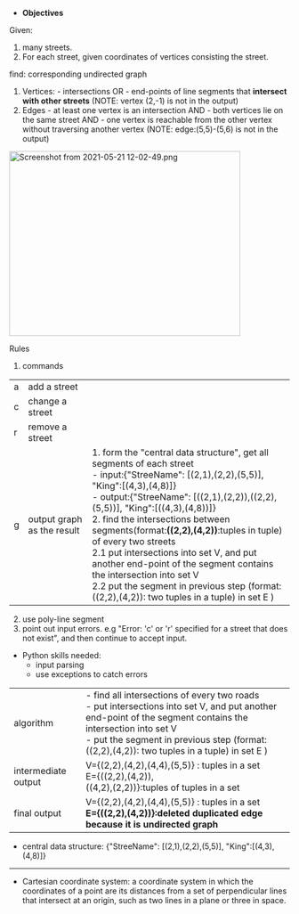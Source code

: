 - **Objectives**

Given:

1.  many streets.
2.  For each street, given coordinates of vertices consisting the street.

find:
corresponding undirected graph

1.  Vertices:
    \- intersections OR
    \- end-points of line segments that **intersect with other streets**
    (NOTE: vertex (2,-1) is not in the output)
2.  Edges
    \- at least one vertex is an intersection AND
    \- both vertices lie on the same street AND
    \- one vertex is reachable from the other vertex without traversing another vertex
    (NOTE: edge:(5,5)-(5,6) is not in the output)

<img src=":/7cc1b5e194274798a4368bec3bc07f99" alt="Screenshot from 2021-05-21 12-02-49.png" width="415" height="332" class="jop-noMdConv">

Rules

1.  commands

|     |     |     |
| --- | --- | --- |
| a   | add a street |     |
| c   | change a street |     |
| r   | remove a street |     |
| g   | output graph as the result | 1\. form the "central data structure", get all segments of each street<br>\- input:{"StreeName": \[(2,1),(2,2),(5,5)\], "King":\[(4,3),(4,8)\]}<br>\- output:{"StreeName": \[((2,1),(2,2)),((2,2),(5,5))\], "King":\[((4,3),(4,8))\]}<br>2\. find the intersections between segments(format:**((2,2),(4,2))**:tuples in tuple)  of every two streets <br>2.1 put intersections into set V, and put another end-point of the segment contains the intersection into set V<br>2.2 put the segment in previous step (format:((2,2),(4,2)): two tuples in a tuple) in set E ) |

2.  use poly-line segment
3.  point out input errors. e.g "Error: 'c' or 'r' specified for a street that does not exist", and then continue to accept input.

- Python skills needed:
    - input parsing
    - use exceptions to catch errors

|     |     |
| --- | --- |
| algorithm | \- find all intersections of every two roads<br>\- put intersections into set V, and put another end-point of the segment contains the intersection into set V<br>\- put the segment in previous step (format:((2,2),(4,2)): two tuples in a tuple) in set E ) |
| intermediate output | V={(2,2),(4,2),(4,4),(5,5)} : tuples in a set<br>E={((2,2),(4,2)),<br>((4,2),(2,2))}:tuples of tuples in a set |
| final output | V={(2,2),(4,2),(4,4),(5,5)} : tuples in a set<br>**E={((2,2),(4,2))}:deleted duplicated edge because it is undirected graph** |

- central data structure: {"StreeName": \[(2,1),(2,2),(5,5)\], "King":\[(4,3),(4,8)\]}

* * *

- Cartesian coordinate system: a coordinate system in which the coordinates of a point are its distances from a set of perpendicular lines that intersect at an origin, such as two lines in a plane or three in space.
